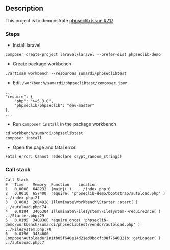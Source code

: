 ## Description

This project is to demonstrate [phpseclib issue #217](https://github.com/phpseclib/phpseclib/pull/217).

### Steps

- Install laravel

`composer create-project laravel/laravel --prefer-dist phpseclib-demo`

- Create package workbench

`./artisan workbench --resources sumardi/phpseclibtest`

- Edit `/workbench/sumardi/phpseclibtest/composer.json`

```
...
"require": {
    "php": ">=5.3.0",
    "phpseclib/phpseclib": "dev-master"
},
...
```

- Run `composer install` in the package workbench

```
cd workbench/sumardi/phpseclibtest
composer install
```

- Open the page and fatal error.

`Fatal error: Cannot redeclare crypt_random_string()`

### Call stack

```
Call Stack
#	Time	Memory	Function	Location
1	0.0008	648232	{main}( )	../index.php:0
2	0.0010	657400	require( 'phpseclib-demo/bootstrap/autoload.php' )	../index.php:21
3	0.0083	2004928	Illuminate\Workbench\Starter::start( )	../autoload.php:74
4	0.0194	3405304	Illuminate\Filesystem\Filesystem->requireOnce( )	../Starter.php:29
5	0.0195	3408368	require_once( 'phpseclib-demo/workbench/sumardi/phpseclibtest/vendor/autoload.php' )	../Filesystem.php:70
6	0.0196	3434600	ComposerAutoloaderInitb05f640e14d21ed9bdcfc08f7640821b::getLoader( )	../autoload.php:7
```